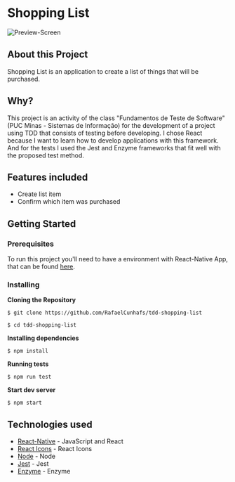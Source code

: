 # Shopping List

![Preview-Screen](https://github.com/com/RafaelCunhafs/tdd-shopping-list/blob/main/Preview.png)

## About this Project

Shopping List is an application to create a list of things that will be purchased.

## Why?

This project is an activity of the class "Fundamentos de Teste de Software" (PUC Minas - Sistemas de Informação) for the development of a project using TDD that consists of testing before developing.
I chose React because I want to learn how to develop applications with this framework. And for the tests I used the Jest and Enzyme frameworks that fit well with the proposed test method.

## Features included
- Create list item
- Confirm which item was purchased

## Getting Started

### Prerequisites

To run this project you'll need to have a environment with React-Native App, that can be found [here](https://facebook.github.io/react-native/docs/getting-started).

### Installing

**Cloning the Repository**

```
$ git clone https://github.com/RafaelCunhafs/tdd-shopping-list

$ cd tdd-shopping-list
```

**Installing dependencies**

```
$ npm install
```

**Running tests**

```
$ npm run test
```

**Start dev server**

```
$ npm start
```

## Technologies used
- [React-Native](https://facebook.github.io/react-native/) - JavaScript and React
- [React Icons](https://react-icons.github.io/react-icons/) - React Icons
- [Node](https://nodejs.org/) - Node
- [Jest](https://jestjs.io/) - Jest
- [Enzyme](https://github.com/enzymejs/enzyme) - Enzyme